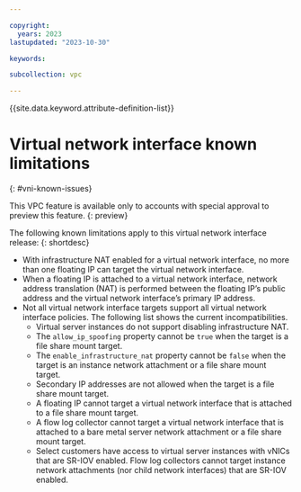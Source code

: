 ```yaml
---

copyright:
  years: 2023
lastupdated: "2023-10-30"

keywords:

subcollection: vpc

---
```


{{site.data.keyword.attribute-definition-list}}

# Virtual network interface known limitations
{: #vni-known-issues}

This VPC feature is available only to accounts with special approval to preview this feature.
{: preview}

The following known limitations apply to this virtual network interface release:
{: shortdesc}

* With infrastructure NAT enabled for a virtual network interface, no more than one floating IP can target the virtual network interface.
* When a floating IP is attached to a virtual network interface, network address translation (NAT) is performed between the floating IP’s public address and the virtual network interface’s primary IP address.
* Not all virtual network interface targets support all virtual network interface policies. The following list shows the current incompatibilities.
    * Virtual server instances do not support disabling infrastructure NAT.
    * The `allow_ip_spoofing` property cannot be `true` when the target is a file share mount target.
    * The `enable_infrastructure_nat` property cannot be `false` when the target is an instance network attachment or a file share mount target.
    * Secondary IP addresses are not allowed when the target is a file share mount target.
    * A floating IP cannot target a virtual network interface that is attached to a file share mount target.
    * A flow log collector cannot target a virtual network interface that is attached to a bare metal server network attachment or a file share mount target.
    * Select customers have access to virtual server instances with vNICs that are SR-IOV enabled. Flow log collectors cannot target instance network attachments (nor child network interfaces) that are SR-IOV enabled.

